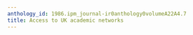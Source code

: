 ```yaml
---
anthology_id: 1986.ipm_journal-ir0anthology0volumeA22A4.7
title: Access to UK academic networks
---
```

